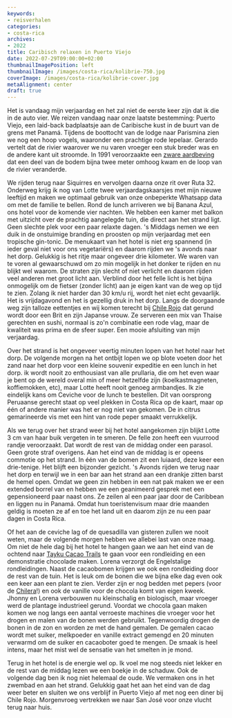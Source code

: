 ```yaml
---
keywords:
- reisverhalen
categories:
- costa-rica
archives:
- 2022
title: Caribisch relaxen in Puerto Viejo
date: 2022-07-29T09:00:00+02:00
thumbnailImagePosition: left
thumbnailImage: /images/costa-rica/kolibrie-750.jpg
coverImage: /images/costa-rica/kolibrie-cover.jpg
metaAlignment: center
draft: true
---
```

Het is vandaag mijn verjaardag en het zal niet de eerste keer zijn dat ik die in de auto vier. We reizen vandaag naar onze laatste bestemming: Puerto Viejo, een laid-back badplaatsje aan de Caribische kust in de buurt van de grens met Panamá. Tijdens de boottocht van de lodge naar Parismina zien we nog een hoop vogels, waaronder een prachtige rode lepelaar. Gerardo vertelt dat de rivier waarover we nu varen vroeger een stuk breder was en de andere kant uit stroomde. In 1991 veroorzaakte een [zware aardbeving](https://en.wikipedia.org/wiki/1991_Limon_earthquake) dat een deel van de bodem bijna twee meter omhoog kwam en de loop van de rivier veranderde.

We rijden terug naar Siquirres en vervolgen daarna onze rit over Ruta 32. Onderweg krijg ik nog van Lotte twee verjaardagskaarsjes met mijn nieuwe leeftijd en maken we optimaal gebruik van onze onbeperkte Whatsapp data om met de familie te bellen. Rond de lunch arriveren we bij Banana Azul, ons hotel voor de komende vier nachten. We hebben een kamer met balkon met uitzicht over de prachtig aangelegde tuin, die direct aan het strand ligt. Geen slechte plek voor een paar relaxte dagen. 's Middags nemen we een duik in de onstuimige branding en proosten op mijn verjaardag met een tropische gin-tonic. De menukaart van het hotel is niet erg spannend (in ieder geval niet voor ons vegetariërs) en daarom rijden we 's avonds naar het dorp. Gelukkig is het ritje maar ongeveer drie kilometer. We waren van te voren al gewaarschuwd om zo min mogelijk in het donker te rijden en nu blijkt wel waarom. De straten zijn slecht of niet verlicht en daarom rijden veel anderen met groot licht aan. Verblind door het felle licht is het bijna onmogelijk om de fietser (zonder licht) aan je eigen kant van de weg op tijd te zien. Zolang ik niet harder dan 30 km/u rij, wordt het niet echt gevaarlijk. Het is vrijdagavond en het is gezellig druk in het dorp. Langs de doorgaande weg zijn talloze eettentjes en wij komen terecht bij [Chile Rojo](https://g.page/chile-rojo?share) dat gerund wordt door een Brit en zijn Japanse vrouw. Ze serveren een mix van Thaise gerechten en sushi, normaal is zo'n combinatie een rode vlag, maar de kwaliteit was prima en de sfeer super. Een mooie afsluiting van mijn verjaardag.

Over het strand is het ongeveer veertig minuten lopen van het hotel naar het dorp. De volgende morgen na het ontbijt lopen we op blote voeten door het zand naar het dorp voor een kleine souvenir expeditie en een lunch in het dorp. ik wordt nooit zo enthousiast van alle prullaria, die om het even waar je bent op de wereld overal min of meer hetzelfde zijn (koelkastmagneten, koffiemokken, etc), maar Lotte heeft nooit genoeg armbandjes. Ik zie eindelijk kans om Ceviche voor de lunch te bestellen. Dit van oorsprong Peruaanse gerecht staat op veel plekken in Costa Rica op de kaart, maar op één of andere manier was het er nog niet van gekomen. De in citrus gemarineerde vis met een hint van rode peper smaakt verrukkelijk.

Als we terug over het strand weer bij het hotel aangekomen zijn blijkt Lotte 3 cm van haar buik vergeten in te smeren. De felle zon heeft een vuurrood randje veroorzaakt. Dat wordt de rest van de middag onder een parasol. Geen grote straf overigens. Aan het eind van de middag is er opeens commotie op het strand. In één van de bomen zit een luiaard, deze keer een drie-tenige. Het blijft een bijzonder gezicht. 's Avonds rijden we terug naar het dorp en terwijl we in een bar aan het strand aan een drankje zitten barst de hemel open. Omdat we geen zin hebben in een nat pak maken we er een extended borrel van en hebben we een geanimeerd gesprek met een gepensioneerd paar naast ons. Ze zeilen al een paar jaar door de Caribbean en liggen nu in Panamá. Omdat hun toeristenvisum maar drie maanden geldig is moeten ze af en toe het land uit en daarom zijn ze nu een paar dagen in Costa Rica.

Of het aan de ceviche lag of de quesadilla van gisteren zullen we nooit weten, maar de volgende morgen hebben we allebei last van onze maag. Om niet de hele dag bij het hotel te hangen gaan we aan het eind van de ochtend naar [Tayku Cacao Trails](https://www.cacaotrailscr.com/en/cacao-tour/) te gaan voor een rondleiding en een demonstratie chocolade maken. Lorena verzorgt de Engelstalige rondleidingen. Naast de cacaobomen krijgen we ook een rondleiding door de rest van de tuin. Het is leuk om de bonen die we bijna elke dag even ook een keer aan een plant te zien. Verder zijn er nog bedden met pepers (voor de [Chilera](https://www.puravidamoms.com/chilera-costa-rica/)!) en ook de vanille voor de chocola komt van eigen kweek. Jhonny en Lorena verbouwen nu kleinschalig en biologisch, maar vroeger werd de plantage industrieel gerund. Voordat we chocola gaan maken komen we nog langs een aantal verroeste machines die vroeger voor het drogen en malen van de bonen werden gebruikt. Tegenwoordig drogen de bonen in de zon en worden ze met de hand gemalen. De gemalen cacao wordt met suiker, melkpoeder en vanille extract gemengd en 20 minuten verwarmd om de suiker en cacaoboter goed te mengen. De smaak is heel intens, maar het mist wel de sensatie van het smelten in je mond.

Terug in het hotel is de energie wel op. Ik voel me nog steeds niet lekker en de rest van de middag lezen we een boekje in de schaduw. Ook de volgende dag ben ik nog niet helemaal de oude. We vermaken ons in het zwembad en aan het strand. Gelukkig gaat het aan het eind van de dag weer beter en sluiten we ons verblijf in Puerto Viejo af met nog een diner bij Chile Rojo. Morgenvroeg vertrekken we naar San José voor onze vlucht terug naar huis.